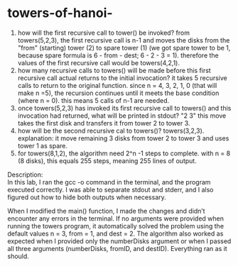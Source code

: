 # towers-of-hanoi-
1) how will the first recursive call to tower() be invoked?
from towers(5,2,3), the first recursive call is n-1 and moves the disks from the "from" (starting) tower (2) to spare tower (1) (we got spare tower to be 1, because spare formula is 6 - from - dest; 6 - 2 - 3 = 1). therefore the values of the first recursive call would be towers(4,2,1).
2) how many recursive calls to towers() will be made before this first recursive call actual returns to the initial invocation?
it takes 5 recursive calls to return to the original function. since n = 4, 3, 2, 1, 0 (that will make n =5), the recursion continues until it meets the base condition (where n = 0). this means 5 calls of n-1 are needed. 
3) once towers(5,2,3) has invoked its first recursive call to towers() and this invocation had returned, what will be printed in stdout? 
"2 3" this move takes the first disk and transfers it from tower 2 to tower 3.
4) how will be the second recursive cal to towers()?
towers(3,2,3). explanation: it move remaining 3 disks from tower 2 to tower 3 and uses tower 1 as spare.
5) for towers(8,1,2), the algorithm need 2^n -1 steps to complete. with n = 8 (8 disks), this equals 255 steps, meaning 255 lines of output.

Description:  
In this lab, I ran the gcc -o command in the terminal, and the program executed correctly. I was able to separate stdout and stderr, and I also figured out how to hide both outputs when necessary.  

When I modified the main() function, I made the changes and didn’t encounter any errors in the terminal. If no arguments were provided when running the towers program, it automatically solved the problem using the default values n = 3, from = 1, and dest = 2. The algorithm also worked as expected when I provided only the numberDisks argument or when I passed all three arguments (numberDisks, fromID, and destID). Everything ran as it should.
